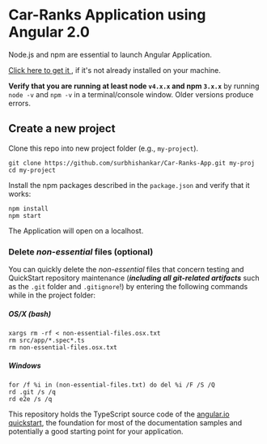 # Car-Ranks Application using Angular 2.0

Node.js and npm are essential to launch Angular Application. 
    
<a href="https://docs.npmjs.com/getting-started/installing-node" target="_blank" title="Installing Node.js and updating npm">
Click here to get it </a>, if it's not already installed on your machine.
 
**Verify that you are running at least node `v4.x.x` and npm `3.x.x`**
by running `node -v` and `npm -v` in a terminal/console window.
Older versions produce errors.

## Create a new project

Clone this repo into new project folder (e.g., `my-project`).
```shell
git clone https://github.com/surbhishankar/Car-Ranks-App.git my-proj
cd my-project
```

Install the npm packages described in the `package.json` and verify that it works:

```shell
npm install
npm start
```

The Application will open on a localhost.

### Delete _non-essential_ files (optional)

You can quickly delete the _non-essential_ files that concern testing and QuickStart repository maintenance
(***including all git-related artifacts*** such as the `.git` folder and `.gitignore`!)
by entering the following commands while in the project folder:

##### OS/X (bash)
```shell
xargs rm -rf < non-essential-files.osx.txt
rm src/app/*.spec*.ts
rm non-essential-files.osx.txt
```

##### Windows
```shell
for /f %i in (non-essential-files.txt) do del %i /F /S /Q
rd .git /s /q
rd e2e /s /q
```
This repository holds the TypeScript source code of the [angular.io quickstart](https://angular.io/docs/ts/latest/quickstart.html),
the foundation for most of the documentation samples and potentially a good starting point for your application.
